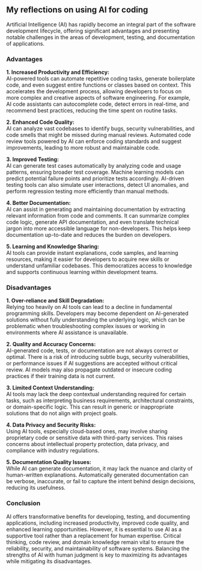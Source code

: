 ## My reflections on using AI for coding

Artificial Intelligence (AI) has rapidly become an integral part of the software development lifecycle, offering significant advantages and presenting notable challenges in the areas of development, testing, and documentation of applications.

### Advantages

**1. Increased Productivity and Efficiency:**  
AI-powered tools can automate repetitive coding tasks, generate boilerplate code, and even suggest entire functions or classes based on context. This accelerates the development process, allowing developers to focus on more complex and creative aspects of software engineering. For example, AI code assistants can autocomplete code, detect errors in real-time, and recommend best practices, reducing the time spent on routine tasks.

**2. Enhanced Code Quality:**  
AI can analyze vast codebases to identify bugs, security vulnerabilities, and code smells that might be missed during manual reviews. Automated code review tools powered by AI can enforce coding standards and suggest improvements, leading to more robust and maintainable code.

**3. Improved Testing:**  
AI can generate test cases automatically by analyzing code and usage patterns, ensuring broader test coverage. Machine learning models can predict potential failure points and prioritize tests accordingly. AI-driven testing tools can also simulate user interactions, detect UI anomalies, and perform regression testing more efficiently than manual methods.

**4. Better Documentation:**  
AI can assist in generating and maintaining documentation by extracting relevant information from code and comments. It can summarize complex code logic, generate API documentation, and even translate technical jargon into more accessible language for non-developers. This helps keep documentation up-to-date and reduces the burden on developers.

**5. Learning and Knowledge Sharing:**  
AI tools can provide instant explanations, code samples, and learning resources, making it easier for developers to acquire new skills or understand unfamiliar codebases. This democratizes access to knowledge and supports continuous learning within development teams.

### Disadvantages

**1. Over-reliance and Skill Degradation:**  
Relying too heavily on AI tools can lead to a decline in fundamental programming skills. Developers may become dependent on AI-generated solutions without fully understanding the underlying logic, which can be problematic when troubleshooting complex issues or working in environments where AI assistance is unavailable.

**2. Quality and Accuracy Concerns:**  
AI-generated code, tests, or documentation are not always correct or optimal. There is a risk of introducing subtle bugs, security vulnerabilities, or performance issues if AI suggestions are accepted without critical review. AI models may also propagate outdated or insecure coding practices if their training data is not current.

**3. Limited Context Understanding:**  
AI tools may lack the deep contextual understanding required for certain tasks, such as interpreting business requirements, architectural constraints, or domain-specific logic. This can result in generic or inappropriate solutions that do not align with project goals.

**4. Data Privacy and Security Risks:**  
Using AI tools, especially cloud-based ones, may involve sharing proprietary code or sensitive data with third-party services. This raises concerns about intellectual property protection, data privacy, and compliance with industry regulations.

**5. Documentation Quality Issues:**  
While AI can generate documentation, it may lack the nuance and clarity of human-written explanations. Automatically generated documentation can be verbose, inaccurate, or fail to capture the intent behind design decisions, reducing its usefulness.

### Conclusion

AI offers transformative benefits for developing, testing, and documenting applications, including increased productivity, improved code quality, and enhanced learning opportunities. However, it is essential to use AI as a supportive tool rather than a replacement for human expertise. Critical thinking, code review, and domain knowledge remain vital to ensure the reliability, security, and maintainability of software systems. Balancing the strengths of AI with human judgment is key to maximizing its advantages while mitigating its disadvantages.
